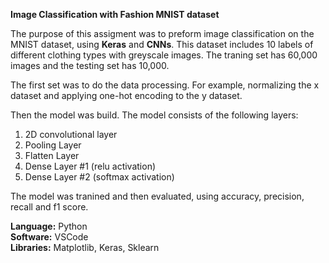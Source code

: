 **Image Classification with Fashion MNIST dataset**

The purpose of this assigment was to preform image classification on the MNIST dataset, using **Keras** and **CNNs**.
This dataset includes 10 labels of different clothing types with greyscale images. The traning set has 60,000 images and the testing 
set has 10,000. 

The first set was to do the data processing. For example, normalizing the x dataset and applying one-hot encoding to the y dataset. 

Then the model was build. The model consists of the following layers: 
  1. 2D convolutional layer
  2. Pooling Layer
  3. Flatten Layer
  4. Dense Layer #1 (relu activation)
  5. Dense Layer #2 (softmax activation)
  
The model was tranined and then evaluated, using accuracy, precision, recall and f1 score.

**Language:** Python <br>
**Software:** VSCode <br>
**Libraries:** Matplotlib, Keras, Sklearn <br>
